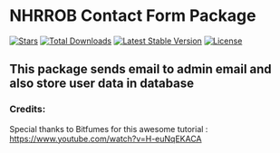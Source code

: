# NHRROB Contact Form Package

<p align="left">
<a href="https://github.com/nhrrob/contact-package/stargazers"><img src="https://img.shields.io/github/stars/nhrrob/contact-package?style=flat-square" alt="Stars"></a>
<a href="https://packagist.org/packages/nhrrob/contact"><img src="https://img.shields.io/packagist/dt/nhrrob/contact.svg?style=flat-square" alt="Total Downloads"></a>
<a href="https://packagist.org/packages/nhrrob/contact"><img src="https://img.shields.io/packagist/v/nhrrob/contact" alt="Latest Stable Version"></a>
<a href="https://packagist.org/packages/nhrrob/contact"><img src="https://img.shields.io/packagist/l/nhrrob/contact" alt="License"></a>
</p>

## This package sends email to admin email and also store user data in database 

### Credits: 
Special thanks to Bitfumes for this awesome tutorial : https://www.youtube.com/watch?v=H-euNqEKACA 